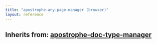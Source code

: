 ```yaml
---
title: "apostrophe-any-page-manager (browser)"
layout: reference
---
```

## Inherits from: [apostrophe-doc-type-manager](../apostrophe-doc-type-manager/browser-apostrophe-doc-type-manager.html)

